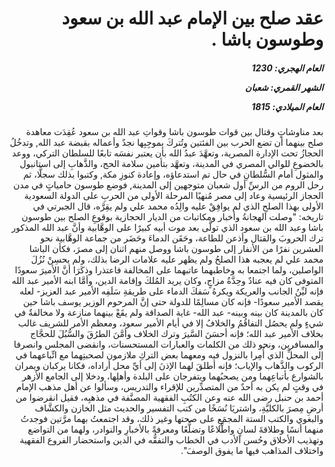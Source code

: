 <h1 dir="rtl">عقد صلح بين الإمام عبد الله بن سعود وطوسون باشا .</h1>

<h5 dir="rtl">العام الهجري:  1230

الشهر القمري: شعبان

العام الميلادي: 1815</h5>

<p dir="rtl">بعد مناوشاتٍ وقتال بين قوات طوسون باشا وقواتِ عبد الله بن سعود عُقِدَت معاهدة صلح بينهما أن تضع الحرب بين الفئتين وتُتركَ بموجِبِها نجدٌ وأعماله بقبضة عبد الله, وتدخُلُ الحجازُ تحت الإدارة المصرية، وتعهَّدَ عبدُ الله بأن يعتبر نفسَه تابعًا للسلطان التركي، ووعد بالخضوعِ للوالي المصري في المدينة، وتعهَّد بتأمين سلامة الحج، والذَّهابِ إلى استانبول والمثول أمام السُّلطانِ في حال تم استدعاؤه، وإعادة كنوزِ مكة, وكتبوا بذلك سجلًّا، ثم رحل الروم من الرسِّ أول شعبان متوجهين إلى المدينة, فوضع طوسون حامياتٍ في مدن الحجاز الرئيسية وعاد إلى مصر مُنهيًا المرحلة الأولى من الحربِ على الدولة السعودية الأولى بهذا الصلحِ الذي لم يوافِقْ عليه والِدُه محمد علي ولم يقِرَّه، قال الجبرتي في تاريخه: "وصلت الهجانةُ وأخبار ومكاتبات من الديار الحجازية بوقوعِ الصلح بين طوسون باشا وعبد الله بن سعود الذي تولَّى بعد موت أبيه كبيرًا على الوهَّابية وأنَّ عبد الله المذكور ترك الحروبَ والقتال وأذعن للطاعة، وحَقَن الدماءَ وحَضَر من جماعة الوهَّابية نحو العشرين نفرًا من الأنفار إلى طوسون باشا ووصل منهم اثنان إلى مصرَ، فكأن الباشا محمد علي لم يعجبه هذا الصلحُ ولم يظهر عليه علامات الرضا بذلك، ولم يحسِنْ نُزُلَ الواصلين، ولما اجتمعا به وخاطبهما عاتبهما على المخالفة فاعتذرا وذكَرَا أنَّ الأميرَ سعودًا المتوفى كان فيه عنادٌ وحِدَّةُ مزاجٍ، وكان يريد المُلكَ وإقامة الدين، وأمَّا ابنه الأمير عبد الله فإنه ليِّنُ الجانب والعريكة ويكرهُ سَفكَ الدماء على طريقةِ سَلَفِه الأمير عبد العزيز- لعله يقصد الأمير سعودًا- فإنه كان مسالِمًا للدولة حتى إنَّ المرحوم الوزير يوسف باشا حين كان بالمدينة كان بينه وبينه- عبد الله- غاية الصداقة ولم يقَعْ بينهما منازعة ولا مخالفةٌ في شيءٍ ولم يحصُل التفاقُمُ والخلافُ إلا في أيام الأمير سعود، ومعظم الأمر للشريف غالب بخلاف الأمير عبد الله؛ فإنه أحسَنَ السَّيرَ وترك الخلاف وأمَّنَ الطرُقَ والسُّبُلَ للحجَّاج والمسافرين، ونحو ذلك من الكلمات والعبارات المستحسنات، وانقضى المجلس وانصرفا إلى المحلِّ الذي أُمِرا بالنزول فيه ومعهما بعض التركِ ملازمون لصحبتِهما مع اتِّباعهما في الركوب والذَّهاب والإياب؛ فإنه أطلقَ لهما الإذنَ إلى أيِّ محل أراداه، فكانا يركبان ويمران بالشوارع بأتباعِهما ومن يصحبُهما ويتفرجان على البلدة وأهلِها، ودخلا إلى الجامع الأزهر في وقتٍ لم يكن به أحدٌ من المتصدِّرين للإقراء والتدريس، وسألوا عن أهل مذهب الإمام أحمد بن حنبل رضى الله عنه وعن الكتُبِ الفقهية المصنَّفة في مذهبِه، فقيل انقرضوا من أرضِ مِصرَ بالكليَّةِ، واشتريَا نُسَخًا من كتب التفسير والحديث مثل الخازن والكشَّاف والبغوي والكتب الستة المجمَعِ على صحتها وغير ذلك، وقد اجتمعتُ بهما مرَّتين فوجدتُ منهما أنسًا وطلاقةَ لسانٍ واطِّلاعًا وتضلُّعًا ومعرفةً بالأخبارِ والنوادر، ولهما من التواضع وتهذيب الأخلاق وحُسن الأدب في الخطاب والتفقُّه في الدين واستحضار الفروع الفقهية واختلاف المذاهب فيها ما يفوق الوصفَ".</p></br>
